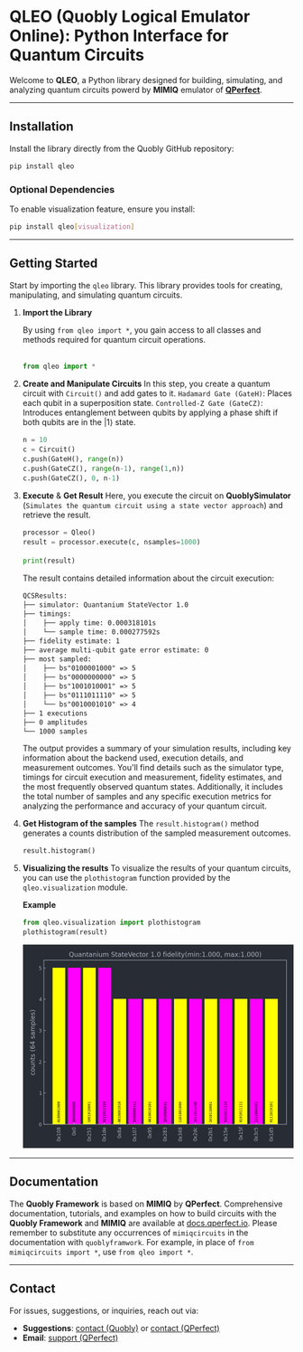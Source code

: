 
# QLEO (Quobly Logical Emulator Online): Python Interface for Quantum Circuits

Welcome to **QLEO**, a Python library designed for building, simulating, and analyzing quantum circuits powerd by **MIMIQ** emulator of **[QPerfect](https://qperfect.io/)**.

---

## Installation

Install the library directly from the Quobly GitHub repository:

```bash
pip install qleo
```

### Optional Dependencies

To enable visualization feature, ensure you install:

```bash
pip install qleo[visualization]
```

---

## Getting Started

Start by importing the `qleo` library. This library provides tools for creating, manipulating, and simulating quantum circuits.

1. **Import the Library**

    By using `from qleo import *`, you gain access to all classes and methods required for quantum circuit operations.

    ```python

    from qleo import *
    ```

2. **Create and Manipulate Circuits**
   In this step, you create a quantum circuit with `Circuit()` and add gates to it.
    `Hadamard Gate (GateH)`: Places each qubit in a superposition state.
    `Controlled-Z Gate (GateCZ)`: Introduces entanglement between qubits by applying a phase shift if both qubits are in the |1⟩ state.

    ```python
    n = 10
    c = Circuit()
    c.push(GateH(), range(n))
    c.push(GateCZ(), range(n-1), range(1,n))
    c.push(GateCZ(), 0, n-1)
    ```

3. **Execute** & **Get Result**
   Here, you execute the circuit on **QuoblySimulator** (`Simulates the quantum circuit using a state vector approach`) and retrieve the result.

    ```python
    processor = Qleo()
    result = processor.execute(c, nsamples=1000)

    print(result)
    ```

    The result contains detailed information about the circuit execution:

    ```
    QCSResults:
    ├── simulator: Quantanium StateVector 1.0
    ├── timings:
    │    ├── apply time: 0.000318101s
    │    └── sample time: 0.000277592s
    ├── fidelity estimate: 1
    ├── average multi-qubit gate error estimate: 0
    ├── most sampled:
    │    ├── bs"0100001000" => 5
    │    ├── bs"0000000000" => 5
    │    ├── bs"1001010001" => 5
    │    ├── bs"0111011110" => 5
    │    └── bs"0010001010" => 4
    ├── 1 executions
    ├── 0 amplitudes
    └── 1000 samples
    ```

    The output provides a summary of your simulation results, including key information about the backend used, execution details, and measurement outcomes. You'll find details such as the simulator type, timings for circuit execution and measurement, fidelity estimates, and the most frequently observed quantum states. Additionally, it includes the total number of samples and any specific execution metrics for analyzing the performance and accuracy of your quantum circuit.

4. **Get Histogram of the samples**
   The `result.histogram()` method generates a counts distribution of the sampled measurement outcomes.

    ```python
    result.histogram()
    ```

5. **Visualizing the results**
   To visualize the results of your quantum circuits, you can use the `plothistogram` function provided by the `qleo.visualization` module.

   **Example**

    ```python
    from qleo.visualization import plothistogram
    plothistogram(result)
    ```

    ![image](image.png)

---

## Documentation

The **Quobly Framework** is based on **MIMIQ** by **QPerfect**. Comprehensive documentation, tutorials, and examples on how to build circuits with the **Quobly Framework** and **MIMIQ** are available at [docs.qperfect.io](https://docs.qperfect.io/). Please remember to substitute any occurrences of `mimiqcircuits` in the documentation with `quoblyframwork`. For example, in place of `from mimiqcircuits import *`, use `from qleo import *`.

---

## Contact

For issues, suggestions, or inquiries, reach out via:

- **Suggestions**: [contact (Quobly)](https://quobly.io/) or [contact (QPerfect)](https://qperfect/#contact) 
- **Email**: [support (QPerfect)](mailto:mimiq.support@qperfect.io)
